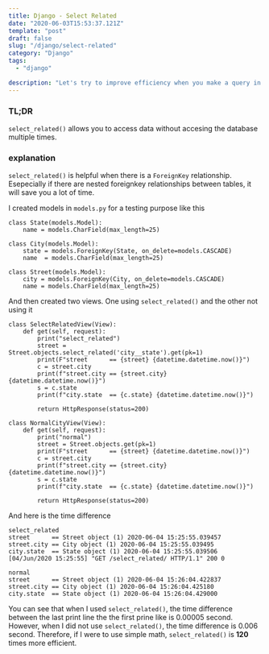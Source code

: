 ```yaml
---
title: Django - Select Related
date: "2020-06-03T15:53:37.121Z"
template: "post"
draft: false
slug: "/django/select-related"
category: "Django"
tags:
  - "django"

description: "Let's try to improve efficiency when you make a query in Django"
---
```


### TL;DR

`select_related()` allows you to access data without accesing the database multiple times.

### explanation

`select_related()` is helpful when there is a `ForeignKey` relationship. Esepecially if there are nested foreignkey relationships between tables, it will save you a lot of time.

I created models in `models.py` for a testing purpose like this

```
class State(models.Model):
    name = models.CharField(max_length=25)

class City(models.Model):
    state = models.ForeignKey(State, on_delete=models.CASCADE)
    name  = models.CharField(max_length=25)

class Street(models.Model):
    city = models.ForeignKey(City, on_delete=models.CASCADE)
    name = models.CharField(max_length=25)
```

And then created two views. One using `select_related()` and the other not using it

```
class SelectRelatedView(View):
    def get(self, request):
        print("select_related")
        street = Street.objects.select_related('city__state').get(pk=1)
        print(F"street      == {street} {datetime.datetime.now()}")
        c = street.city
        print(f"street.city == {street.city} {datetime.datetime.now()}")
        s = c.state
        print(f"city.state  == {c.state} {datetime.datetime.now()}")

        return HttpResponse(status=200)

class NormalCityView(View):
    def get(self, request):
        print("normal")
        street = Street.objects.get(pk=1)
        print(F"street      == {street} {datetime.datetime.now()}")
        c = street.city
        print(f"street.city == {street.city} {datetime.datetime.now()}")
        s = c.state
        print(f"city.state  == {c.state} {datetime.datetime.now()}")

        return HttpResponse(status=200)
```

And here is the time difference

```
select_related
street      == Street object (1) 2020-06-04 15:25:55.039457
street.city == City object (1) 2020-06-04 15:25:55.039495
city.state  == State object (1) 2020-06-04 15:25:55.039506
[04/Jun/2020 15:25:55] "GET /select_related/ HTTP/1.1" 200 0

normal
street      == Street object (1) 2020-06-04 15:26:04.422837
street.city == City object (1) 2020-06-04 15:26:04.425180
city.state  == State object (1) 2020-06-04 15:26:04.429000
```

You can see that when I used `select_related()`, the time difference between the last print line the the first prine like is 0.00005 second. However, when I did not use `select_related()`, the time difference is 0.006 second. Therefore, if I were to use simple math, `select_related()` is **120** times more efficient.
